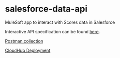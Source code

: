 # salesforce-data-api

MuleSoft app to interact with Scores data in Salesforce

Interactive API specification can be found [here](https://anypoint.mulesoft.com/exchange/6c091e72-50d1-49ac-b04d-ee5bb9bc9dbd/salesforce-data-api/).

[Postman collection](https://github.com/AmericaSCORESBayArea/salesforce-data-api/blob/master/Scores%20-%20Salesforce%20Data%20API.postman_collection.json)

[CloudHub Deployment](https://github.com/AmericaSCORESBayArea/salesforce-data-api/blob/master/cloudhub-deployment.md)
